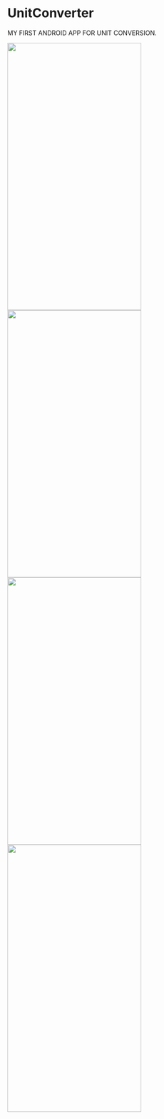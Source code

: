 # UnitConverter
MY FIRST ANDROID APP FOR UNIT CONVERSION.

<img src="https://user-images.githubusercontent.com/59009782/135766234-e2bd5879-9e55-4112-a2bc-77666a87c625.png" width="300" height="600">
<img src="https://user-images.githubusercontent.com/59009782/135766284-e9875198-fbf8-487e-a065-8a72ffbd4e50.png" width="300" height="600">
<img src="https://user-images.githubusercontent.com/59009782/135766308-9c6b350e-3983-48c4-9d4e-9587eddff593.png" width="300" height="600">
<img src="https://user-images.githubusercontent.com/59009782/135766314-3ac61bba-8ad7-4c4e-8be1-9f6e31653f3f.png" width="300" height="600">

